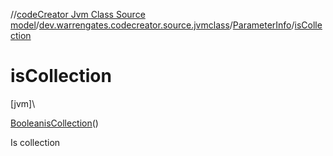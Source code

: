 //[codeCreator Jvm Class Source model](../../../index.md)/[dev.warrengates.codecreator.source.jvmclass](../index.md)/[ParameterInfo](index.md)/[isCollection](is-collection.md)

# isCollection

[jvm]\

[Boolean](https://docs.oracle.com/javase/8/docs/api/java/lang/Boolean.html)[isCollection](is-collection.md)()

Is collection
